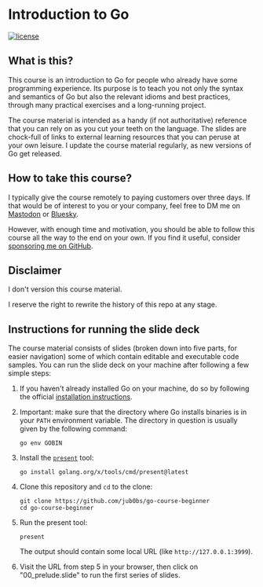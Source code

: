 # Introduction to Go

[![license](https://img.shields.io/badge/license-CC--BY--NC--SA--4.0-yellow)](https://github.com/jub0bs/go-course-beginner/raw/main/LICENSE)

## What is this?

This course is an introduction to Go for people
who already have some programming experience.
Its purpose is to teach you not only the syntax and semantics of Go
but also the relevant idioms and best practices,
through many practical exercises and a long-running project.

The course material is intended as a handy (if not authoritative) reference
that you can rely on as you cut your teeth on the language.
The slides are chock-full of links to external learning resources
that you can peruse at your own leisure.
I update the course material regularly, as new versions of Go get released.

## How to take this course?

I typically give the course remotely to paying customers over three days.
If that would be of interest to you or your company,
feel free to DM me on [Mastodon][mastodon] or [Bluesky][bluesky].

However, with enough time and motivation,
you should be able to follow this course all the way to the end on your own.
If you find it useful, consider [sponsoring me on GitHub][sponsor].

## Disclaimer

I don't version this course material.

I reserve the right to rewrite the history of this repo at any stage.

## Instructions for running the slide deck

The course material consists of slides
(broken down into five parts, for easier navigation)
some of which contain editable and executable code samples.
You can run the slide deck on your machine after following a few simple steps:

1. If you haven't already installed Go on your machine, do so by
    following the official [installation instructions][install].

2. Important: make sure that the directory where Go installs binaries
    is in your `PATH` environment variable.
    The directory in question is usually given by the following command:

    ```shell
    go env GOBIN
    ```

3. Install the [`present`][present] tool:

    ```shell
    go install golang.org/x/tools/cmd/present@latest
    ```

4. Clone this repository and `cd` to the clone:

    ```shell
    git clone https://github.com/jub0bs/go-course-beginner
    cd go-course-beginner
    ```

5. Run the present tool:

    ```shell
    present
    ```

    The output should contain some local URL (like `http://127.0.0.1:3999`).

6. Visit the URL from step 5 in your browser,
    then click on "00_prelude.slide" to run the first series of slides.

[bluesky]: https://bsky.app/profile/jub0bs.com
[install]: https://go.dev/doc/install
[mastodon]: https://infosec.exchange/@jub0bs
[present]: https://pkg.go.dev/golang.org/x/tools/cmd/present
[sponsor]: https://github.com/sponsors/jub0bs
